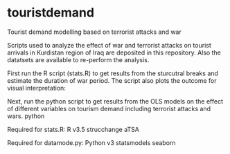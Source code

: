 # touristdemand
Tourist demand modelling based on terrorist attacks and war

Scripts used to analyze the effect of war and terrorist attacks on tourist arrivals in Kurdistan region of Iraq are deposited in this repository. Also the datatsets are available to re-perform the analysis.

First run the R script (stats.R) to get results from the sturcutral breaks and estimate the duration of war period. The script also plots the outcome for visual interpretation:

Next, run the python script to get results from the OLS models on the effect of different variables on tourism demand including terrorist attacks and wars.
python 


Required for stats.R:
R v3.5
strucchange
aTSA


Required for datamode.py:
Python v3
statsmodels
seaborn

